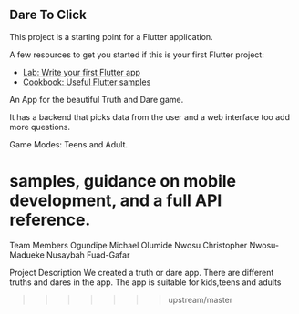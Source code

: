 

## Dare To Click

This project is a starting point for a Flutter application.

A few resources to get you started if this is your first Flutter project:

- [Lab: Write your first Flutter app](https://flutter.dev/docs/get-started/codelab)
- [Cookbook: Useful Flutter samples](https://flutter.dev/docs/cookbook)

An App for the beautiful Truth and Dare game. 

It has a backend that picks data from the user and a web interface too add more questions.

Game Modes: Teens and Adult.

samples, guidance on mobile development, and a full API reference.
=======
Team Members
Ogundipe Michael
Olumide Nwosu
Christopher Nwosu-Madueke
Nusaybah Fuad-Gafar



Project Description
We created a truth or dare app. There are different truths and dares in the app. The app is suitable for kids,teens and adults
>>>>>>> upstream/master
